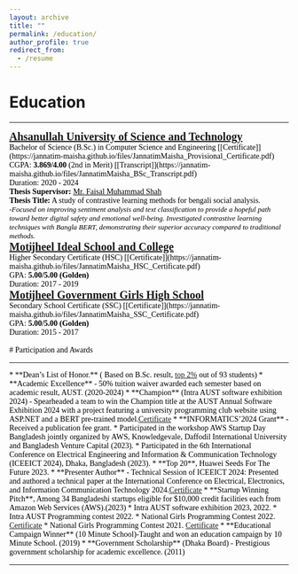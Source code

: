 ```yaml
---
layout: archive
title: ""
permalink: /education/
author_profile: true
redirect_from:
  - /resume
---
```



# Education
<hr>
<span style="font-family:Georgia; color:black;">
<span style="color:black; font-size:20px; font-family:Calisto MT"><b><a href="https://aust.edu" target="_blank">Ahsanullah University of Science and Technology</a></b></span><br/>
Bachelor of Science (B.Sc.) in Computer Science and Engineering [[Certificate]](https://jannatim-maisha.github.io/files/JannatimMaisha_Provisional_Certificate.pdf)<br/>
CGPA: <b>3.869/4.00</b> (2nd in Merit) [[Transcript]](https://jannatim-maisha.github.io/files/JannatimMaisha_BSc_Transcript.pdf) <br/>
Duration: 2020 - 2024 <br/>
<b>Thesis Supervisor:</b> <a style="color:black;" href="https://scholar.google.com/citations?user=su683LQAAAAJ&hl=en">Mr. Faisal Muhammad Shah</a><br/><b>Thesis Title:</b> A study of contrastive learning methods for bengali social analysis.
<br/>
<span style="font-style: italic"><font  size="2">
-Focused on improving sentiment analysis and text classification to provide a hopeful path toward better digital safety and
emotional well-being. Investigated contrastive learning techniques with Bangla BERT, demonstrating their superior accuracy
compared to traditional methods.</font></span><br>

<span style="font-family:Georgia; color:black;">
<span style="color:black; font-size:20px; font-family:Calisto MT"><b><a href="" target="_blank">Motĳheel Ideal School and College</a></b></span><br/>
Higher Secondary Certificate (HSC) [[Certificate]](https://jannatim-maisha.github.io/files/JannatimMaisha_HSC_Certificate.pdf)<br/>
GPA: <b>5.00/5.00 (Golden)</b><br/>
Duration: 2017 - 2019 <br/>
</span>

<span style="font-family:Georgia; color:black;">
<span style="color:black; font-size:20px; font-family:Calisto MT"><b><a href="" target="_blank">Motĳheel Government Girls High School</a></b></span><br/>
Secondary School Certificate (SSC) [[Certificate]](https://jannatim-maisha.github.io/files/JannatimMaisha_SSC_Certificate.pdf)<br/>
GPA: <b>5.00/5.00 (Golden)</b><br/>
Duration: 2015 - 2017 <br/>
</span>
<br/>
# Participation and Awards
<hr>
* **Dean’s List of Honor.** ( Based on B.Sc. result, <a href="https://aust.edu/notice/2348">top 2%</a> out of 93 students)
* **Academic Excellence** - 50% tuition waiver awarded each semester based on academic result, AUST. (2020-2024)
* **Champion** (Intra AUST software exhibition 2024) - Spearheaded a team to win the Champion title at the AUST Annual Software Exhibition 2024 with a project featuring a university programming club website using ASP.NET and a BERT pre-trained model.<a href="https://jannatim-maisha.github.github.io/files/sw_cer.pdf">Certificate</a>
* **INFORMATICS’2024 Grant** - Received a publication fee grant.
* Participated in the workshop AWS Startup Day Bangladesh jointly organized by AWS, Knowledgevale, Daffodil International University and Bangladesh Venture Capital (2023).
* Participated in the 6th International Conference on Electrical Engineering and Information &
Communication Technology (ICEEICT 2024), Dhaka, Bangladesh (2023).
* **Top 20**, Huawei Seeds For The Future 2023.
* **Presenter Author** - Technical Session of ICEEICT 2024: Presented and authored a technical paper at the International Conference on Electrical, Electronics, and Information Communication Technology 2024.<a href="https://drive.google.com/file/d/1SYz5FbzbQDQvhFLxIfd7pabMRUbOmTSM/view?usp=sharing">Certificate</a>
* **Startup Winning Pitch**, Among 34 Bangladeshi startups eligible for $10,000 credit facilities each from Amazon Web Services (AWS).(2023)
* Intra AUST software exhibition 2023, 2022.
* Intra AUST Programming contest 2022.
* National Girls Programming Contest 2022. <a href="https://drive.google.com/file/d/1WskwtekgOwxGpmhfWeDb20TALOIJTP8U/view?usp=sharing">Certificate</a>
* National Girls Programming Contest 2021. <a href="https://drive.google.com/file/d/1--XsiV_f94JElfC6CJxF_GCl55HFTbNa/view?usp=sharing">Certificate</a>
* **Educational Campaign Winner** (10 Minute School)-Taught and won an education campaign by 10 Minute School. (2019)
* **Government Scholarship** (Dhaka Board) - Prestigious government scholarship for academic excellence. (2011)

___________________________________________